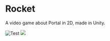 # Rocket
A video game about Portal in 2D, made in Unity.

![Test](https://i.imgur.com/o3TwPQC.gif)
<img src='./misc/output.gif'>
